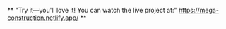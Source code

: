 **  "Try it—you'll love it! You can watch the live project at:"     https://mega-construction.netlify.app/
**
